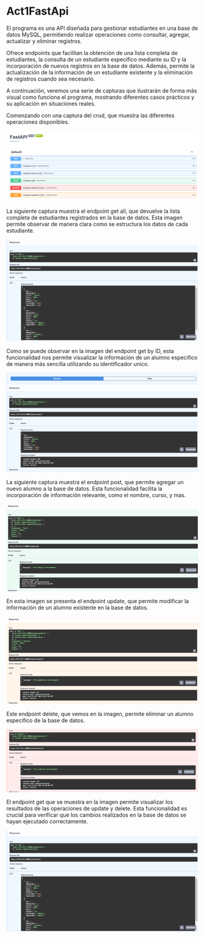 # Act1FastApi

El programa es una API diseñada para gestionar estudiantes en una base de datos MySQL, permitiendo realizar operaciones como consultar, agregar, actualizar y eliminar registros. 

Ofrece endpoints que facilitan la obtención de una lista completa de estudiantes, la consulta de un estudiante específico mediante su ID y la incorporación de nuevos registros en la base de datos. Además, permite la actualización de la información de un estudiante existente y la eliminación de registros cuando sea necesario. 

A continuación, veremos una serie de capturas que ilustrarán de forma más visual como funciona el programa, mostrando diferentes casos prácticos y su aplicación en situaciones reales.

Comenzando con una captura del crud, que muestra las diferentes operaciones disponibles.

![alt text](imagenes/captura_crud.png)


La siguiente captura muestra el endpoint get all, que devuelve la lista completa de estudiantes registrados en la base de datos. Esta imagen permite observar de manera clara como se estructura los datos de cada estudiante.

![alt text](imagenes/captura_get_all.png)

Como se puede observar en la imagen del endpoint get by ID, esta funcionalidad nos permite visualizar la información de un alumno especifico de manera más sencilla utilizando su identificador unico.

![alt text](imagenes/captura_get_by_id.png)

 La siguiente captura muestra el endpoint post, que permite agregar un nuevo alumno a la base de datos. Esta funcionalidad facilita la incorporación de información relevante, como el nombre, curso, y mas. 
 
![alt text](imagenes/captura_post.png)

En esta imagen se presenta el endpoint update, que permite modificar la información de un alumno existente en la base de datos.

![alt text](imagenes/captura_update.png)

Este endpoint delete, que vemos en la imagen, permite eliminar un alumno especifico de la base de datos.

![alt text](imagenes/captura_delete.png)

El endpoint get que se muestra en la imagen permite visualizar los resultados de las operaciones de update y delete. Esta funcionalidad es crucial para verificar que los cambios realizados en la base de datos se hayan ejecutado correctamente.

![alt text](imagenes/captura_get.png)
